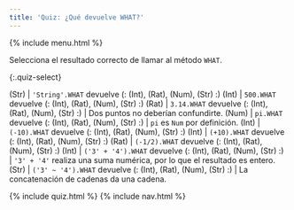```yaml
---
title: 'Quiz: ¿Qué devuelve WHAT?'
---
```


{% include menu.html %}

Selecciona el resultado correcto de llamar al método `WHAT`.

{:.quiz-select}

(Str) | `'String'.WHAT` devuelve (: (Int), (Rat), (Num), (Str) :)
(Int) | `500.WHAT` devuelve (: (Int), (Rat), (Num), (Str) :)
(Rat) | `3.14.WHAT` devuelve (: (Int), (Rat), (Num), (Str) :) | Dos puntos no deberían confundirte.
(Num) | `pi.WHAT` devuelve (: (Int), (Rat), (Num), (Str) :) | `pi` es `Num` por definición.
(Int) | `(-10).WHAT` devuelve (: (Int), (Rat), (Num), (Str) :)
(Int) | `(+10).WHAT` devuelve (: (Int), (Rat), (Num), (Str) :)
(Rat) | `(-1/2).WHAT` devuelve (: (Int), (Rat), (Num), (Str) :)
(Int) | `('3' + '4').WHAT` devuelve (: (Int), (Rat), (Num), (Str) :) | `'3' + '4'` realiza una suma numérica, por lo que el resultado es entero.
(Str) | `('3' ~ '4').WHAT` devuelve (: (Int), (Rat), (Num), (Str) :) | La concatenación de cadenas da una cadena.

{% include quiz.html %}
{% include nav.html %}